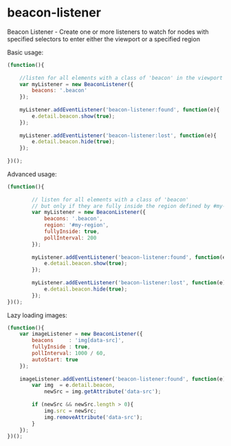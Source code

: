 beacon-listener
===============

Beacon Listener - Create one or more listeners to watch for nodes with specified selectors to enter either the viewport or a specified region

Basic usage:
```javascript
(function(){
	
	//listen for all elements with a class of 'beacon' in the viewport
	var myListener = new BeaconListener({
		beacons: '.beacon'
	});
	
	myListener.addEventListener('beacon-listener:found', function(e){
		e.detail.beacon.show(true);
	});
	
	myListener.addEventListener('beacon-listener:lost', function(e){
		e.detail.beacon.hide(true);
	});
	
})();
````

Advanced usage:

```javascript
(function(){
	
		// listen for all elements with a class of 'beacon'
		// but only if they are fully inside the region defined by #my-region
		var myListener = new BeaconListener({
			beacons: '.beacon',
			region: '#my-region',
			fullyInside: true,
			pollInterval: 200
		});
	
		myListener.addEventListener('beacon-listener:found', function(e){
			e.detail.beacon.show(true);
		});
	
		myListener.addEventListener('beacon-listener:lost', function(e){
			e.detail.beacon.hide(true);
		});
})();
````

Lazy loading images:

```javascript
(function(){
	var imageListener = new BeaconListener({
		beacons     : 'img[data-src]',
		fullyInside : true,
		pollInterval: 1000 / 60,
		autoStart: true
	});
	
	imageListener.addEventListener('beacon-listener:found', function(e){
		var img  = e.detail.beacon,
			newSrc = img.getAttribute('data-src');
		
		if (newSrc && newSrc.length > 0){
			img.src = newSrc;
			img.removeAttribute('data-src');
		}
	});
})();
````